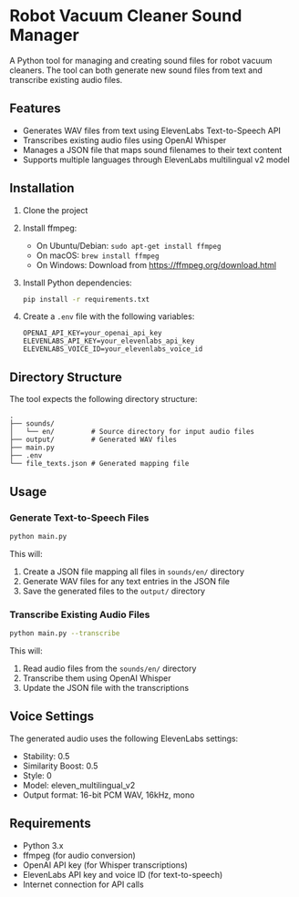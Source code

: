 # Robot Vacuum Cleaner Sound Manager

A Python tool for managing and creating sound files for robot vacuum cleaners. The tool can both generate new sound files from text and transcribe existing audio files.

## Features

- Generates WAV files from text using ElevenLabs Text-to-Speech API
- Transcribes existing audio files using OpenAI Whisper
- Manages a JSON file that maps sound filenames to their text content
- Supports multiple languages through ElevenLabs multilingual v2 model

## Installation

1. Clone the project

2. Install ffmpeg:
   - On Ubuntu/Debian: `sudo apt-get install ffmpeg`
   - On macOS: `brew install ffmpeg`
   - On Windows: Download from https://ffmpeg.org/download.html

3. Install Python dependencies:
   ```bash
   pip install -r requirements.txt
   ```

4. Create a `.env` file with the following variables:
   ```
   OPENAI_API_KEY=your_openai_api_key
   ELEVENLABS_API_KEY=your_elevenlabs_api_key
   ELEVENLABS_VOICE_ID=your_elevenlabs_voice_id
   ```

## Directory Structure

The tool expects the following directory structure:

```
.
├── sounds/
│   └── en/         # Source directory for input audio files
├── output/         # Generated WAV files
├── main.py
├── .env
└── file_texts.json # Generated mapping file
```

## Usage

### Generate Text-to-Speech Files

```bash
python main.py
```

This will:
1. Create a JSON file mapping all files in `sounds/en/` directory
2. Generate WAV files for any text entries in the JSON file
3. Save the generated files to the `output/` directory

### Transcribe Existing Audio Files

```bash
python main.py --transcribe
```

This will:
1. Read audio files from the `sounds/en/` directory
2. Transcribe them using OpenAI Whisper
3. Update the JSON file with the transcriptions

## Voice Settings

The generated audio uses the following ElevenLabs settings:
- Stability: 0.5
- Similarity Boost: 0.5
- Style: 0
- Model: eleven_multilingual_v2
- Output format: 16-bit PCM WAV, 16kHz, mono

## Requirements

- Python 3.x
- ffmpeg (for audio conversion)
- OpenAI API key (for Whisper transcriptions)
- ElevenLabs API key and voice ID (for text-to-speech)
- Internet connection for API calls
